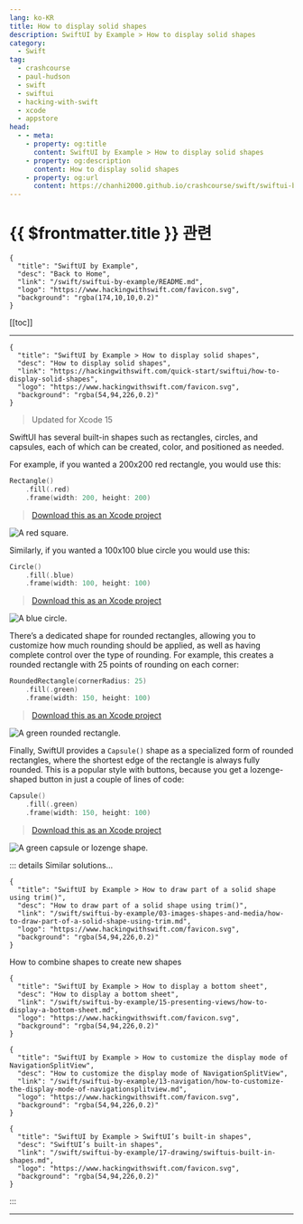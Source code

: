 ```yaml
---
lang: ko-KR
title: How to display solid shapes
description: SwiftUI by Example > How to display solid shapes
category:
  - Swift
tag: 
  - crashcourse
  - paul-hudson
  - swift
  - swiftui
  - hacking-with-swift
  - xcode
  - appstore
head:
  - - meta:
    - property: og:title
      content: SwiftUI by Example > How to display solid shapes
    - property: og:description
      content: How to display solid shapes
    - property: og:url
      content: https://chanhi2000.github.io/crashcourse/swift/swiftui-by-example/03-images-shapes-and-media/how-to-display-solid-shapes.html
---
```


# {{ $frontmatter.title }} 관련

```component VPCard
{
  "title": "SwiftUI by Example",
  "desc": "Back to Home",
  "link": "/swift/swiftui-by-example/README.md",
  "logo": "https://www.hackingwithswift.com/favicon.svg",
  "background": "rgba(174,10,10,0.2)"
}
```

[[toc]]

---

```component VPCard
{
  "title": "SwiftUI by Example > How to display solid shapes",
  "desc": "How to display solid shapes",
  "link": "https://hackingwithswift.com/quick-start/swiftui/how-to-display-solid-shapes",
  "logo": "https://www.hackingwithswift.com/favicon.svg",
  "background": "rgba(54,94,226,0.2)"
}
```

> Updated for Xcode 15

SwiftUI has several built-in shapes such as rectangles, circles, and capsules, each of which can be created, color, and positioned as needed.

For example, if you wanted a 200x200 red rectangle, you would use this:

```swift
Rectangle()
    .fill(.red)
    .frame(width: 200, height: 200)
```

> [<FontIcon icon="fas fa-file-zipper"/>Download this as an Xcode project](https://www.hackingwithswift.com/files/projects/swiftui/how-to-display-solid-shapes-1.zip)

![A red square.](https://www.hackingwithswift.com/img/books/quick-start/swiftui/how-to-display-solid-shapes-1~dark.png)

Similarly, if you wanted a 100x100 blue circle you would use this:

```swift
Circle()
    .fill(.blue)
    .frame(width: 100, height: 100)
```

> [<FontIcon icon="fas fa-file-zipper"/>Download this as an Xcode project](https://www.hackingwithswift.com/files/projects/swiftui/how-to-display-solid-shapes-2.zip)

![A blue circle.](https://www.hackingwithswift.com/img/books/quick-start/swiftui/how-to-display-solid-shapes-2~dark.png)

There’s a dedicated shape for rounded rectangles, allowing you to customize how much rounding should be applied, as well as having complete control over the type of rounding. For example, this creates a rounded rectangle with 25 points of rounding on each corner:

```swift
RoundedRectangle(cornerRadius: 25)
    .fill(.green)
    .frame(width: 150, height: 100)
```

> [<FontIcon icon="fas fa-file-zipper"/>Download this as an Xcode project](https://www.hackingwithswift.com/files/projects/swiftui/how-to-display-solid-shapes-3.zip)

![A green rounded rectangle.](https://www.hackingwithswift.com/img/books/quick-start/swiftui/how-to-display-solid-shapes-3~dark.png)

Finally, SwiftUI provides a `Capsule()` shape as a specialized form of rounded rectangles, where the shortest edge of the rectangle is always fully rounded. This is a popular style with buttons, because you get a lozenge-shaped button in just a couple of lines of code:

```swift
Capsule()
    .fill(.green)
    .frame(width: 150, height: 100)
```

> [<FontIcon icon="fas fa-file-zipper"/>Download this as an Xcode project](https://www.hackingwithswift.com/files/projects/swiftui/how-to-display-solid-shapes-4.zip)

![A green capsule or lozenge shape.](https://www.hackingwithswift.com/img/books/quick-start/swiftui/how-to-display-solid-shapes-4~dark.png)

::: details Similar solutions…

```component VPCard
{
  "title": "SwiftUI by Example > How to draw part of a solid shape using trim()",
  "desc": "How to draw part of a solid shape using trim()",
  "link": "/swift/swiftui-by-example/03-images-shapes-and-media/how-to-draw-part-of-a-solid-shape-using-trim.md",
  "logo": "https://www.hackingwithswift.com/favicon.svg",
  "background": "rgba(54,94,226,0.2)"
}
```

How to combine shapes to create new shapes

```component VPCard
{
  "title": "SwiftUI by Example > How to display a bottom sheet",
  "desc": "How to display a bottom sheet",
  "link": "/swift/swiftui-by-example/15-presenting-views/how-to-display-a-bottom-sheet.md",
  "logo": "https://www.hackingwithswift.com/favicon.svg",
  "background": "rgba(54,94,226,0.2)"
}
```

```component VPCard
{
  "title": "SwiftUI by Example > How to customize the display mode of NavigationSplitView",
  "desc": "How to customize the display mode of NavigationSplitView",
  "link": "/swift/swiftui-by-example/13-navigation/how-to-customize-the-display-mode-of-navigationsplitview.md",
  "logo": "https://www.hackingwithswift.com/favicon.svg",
  "background": "rgba(54,94,226,0.2)"
}
```

```component VPCard
{
  "title": "SwiftUI by Example > SwiftUI’s built-in shapes",
  "desc": "SwiftUI’s built-in shapes",
  "link": "/swift/swiftui-by-example/17-drawing/swiftuis-built-in-shapes.md",
  "logo": "https://www.hackingwithswift.com/favicon.svg",
  "background": "rgba(54,94,226,0.2)"
}
```

:::

---

<TagLinks />